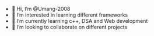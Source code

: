 - 👋 Hi, I’m @Umang-2008
- 👀 I’m interested in learning different frameworks
- 🌱 I’m currently learning c++, DSA and Web development
- 💞️ I’m looking to collaborate on different projects
  

<!---
Umang-2008/Umang-2008 is a ✨ special ✨ repository because its `README.md` (this file) appears on your GitHub profile.
You can click the Preview link to take a look at your changes.
--->
